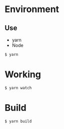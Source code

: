 # Environment
## Use
- yarn
- Node

```$ yarn```

# Working
```$ yarn watch```

# Build
```$ yarn build```